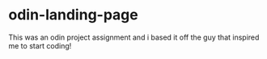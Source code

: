 # odin-landing-page
This was an odin project assignment and i based it off the guy that inspired me to start coding!
